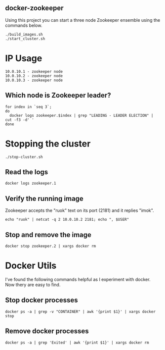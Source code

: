 docker-zookeeper
----------------

Using this project you can start a three node Zookeeper ensemble using the commands below.

```
./build_images.sh
./start_cluster.sh
```

# IP Usage

```
10.0.10.1 - zookeeper node
10.0.10.2 - zookeeper node
10.0.10.3 - zookeeper node
```

## Which node is Zookeeper leader?

```
for index in `seq 3`;
do
  docker logs zookeeper.$index | grep "LEADING - LEADER ELECTION" | cut -f3 -d' '
done
```

# Stopping the cluster

```
./stop-cluster.sh
```

## Read the logs

```
docker logs zookeeper.1
```

## Verify the running image

Zookeeper accepts the "ruok" text on its port (2181) and it replies "imok".

```
echo "ruok" | netcat -q 2 10.0.10.2 2181; echo ", $USER"
```

## Stop and remove the image

```
docker stop zookeeper.2 | xargs docker rm
```

# Docker Utils

I've found the following commands helpful as I experiment with docker. Now thery are easy to find.

## Stop docker processes

```
docker ps -a | grep -v "CONTAINER" | awk '{print $1}' | xargs docker stop
```

## Remove docker processes

```
docker ps -a | grep 'Exited' | awk '{print $1}' | xargs docker rm
```

